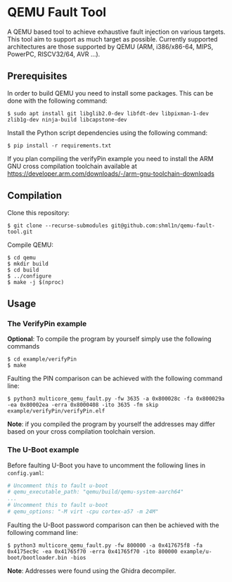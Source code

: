 # QEMU Fault Tool

A QEMU based tool to achieve exhaustive fault injection on various targets. This tool aim to support as much target as possible. Currently supported architectures are those supported by QEMU (ARM, i386/x86-64, MIPS, PowerPC, RISCV32/64, AVR ...).

## Prerequisites

In order to build QEMU you need to install some packages. This can be done with the following command:

```shell
$ sudo apt install git libglib2.0-dev libfdt-dev libpixman-1-dev zlib1g-dev ninja-build libcapstone-dev
```

Install the Python script dependencies using the following command:

```shell
$ pip install -r requirements.txt
```

If you plan compiling the verifyPin example you need to install the ARM GNU cross compilation toolchain available at https://developer.arm.com/downloads/-/arm-gnu-toolchain-downloads

## Compilation

Clone this repository:

```shell
$ git clone --recurse-submodules git@github.com:shml1n/qemu-fault-tool.git
```

Compile QEMU:

```shell
$ cd qemu
$ mkdir build
$ cd build
$ ../configure
$ make -j $(nproc)
```

## Usage

### The VerifyPin example

**Optional**: To compile the program by yourself simply use the following commands

```shell
$ cd example/verifyPin
$ make
```

Faulting the PIN comparison can be achieved with the following command line:

```shell
$ python3 multicore_qemu_fault.py -fw 3635 -a 0x800028c -fa 0x800029a -ea 0x80002ea -erra 0x8000408 -ito 3635 -fm skip example/verifyPin/verifyPin.elf
```

**Note**: if you compiled the program by yourself the addresses may differ based on your cross compilation toolchain version.

### The U-Boot example

Before faulting U-Boot you have to uncomment the following lines in `config.yaml`:

```yaml
# Uncomment this to fault u-boot
# qemu_executable_path: "qemu/build/qemu-system-aarch64"
...
# Uncomment this to fault u-boot
# qemu_options: "-M virt -cpu cortex-a57 -m 24M"
```

Faulting the U-Boot password comparison can then be achieved with the following command line:

```shell
$ python3 multicore_qemu_fault.py -fw 800000 -a 0x417675f8 -fa 0x4175ec9c -ea 0x41765f70 -erra 0x41765f70 -ito 800000 example/u-boot/bootloader.bin -bios
```

**Note**: Addresses were found using the Ghidra decompiler.
